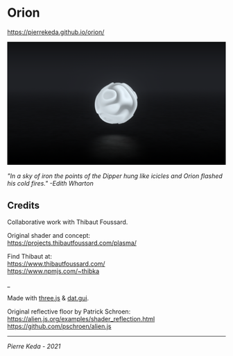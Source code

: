 # Orion

https://pierrekeda.github.io/orion/  

![preview](preview.png)

*"In a sky of iron the points of the Dipper hung like icicles and Orion flashed his cold fires."  \-Edith Wharton*

## Credits

Collaborative work with Thibaut Foussard.  

Original shader and concept:  
https://projects.thibautfoussard.com/plasma/  

Find Thibaut at:  
https://www.thibautfoussard.com/  
https://www.npmjs.com/~thibka

_

Made with 
[three.js](https://github.com/mrdoob/three.js) & 
[dat.gui](https://github.com/dataarts/dat.gui).

Original reflective floor by Patrick Schroen:  
https://alien.js.org/examples/shader_reflection.html  
https://github.com/pschroen/alien.js  

***
*Pierre Keda - 2021*

